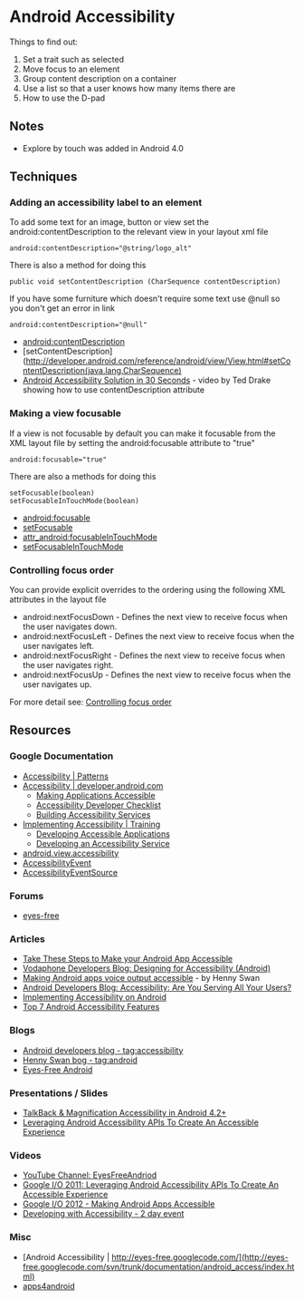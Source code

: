 # Android Accessibility

Things to find out:

1. Set a trait such as selected
2. Move focus to an element
3. Group content description on a container
4. Use a list so that a user knows how many items there are
5. How to use the D-pad



## Notes

* Explore by touch was added in Android 4.0


## Techniques

### Adding an accessibility label to an element


To add some text for an image, button or view set the android:contentDescription to the relevant view in your layout xml file

	android:contentDescription="@string/logo_alt"

There is also a method for doing this

	public void setContentDescription (CharSequence contentDescription)


If you have some furniture which doesn't require some text use @null so you don't get an error in link

	android:contentDescription="@null"

* [android:contentDescription](http://developer.android.com/reference/android/view/View.html#attr_android:contentDescription)
* [setContentDescription](http://developer.android.com/reference/android/view/View.html#setContentDescription(java.lang.CharSequence)
* [Android Accessibility Solution in 30 Seconds](http://www.youtube.com/watch?v=OtwCe-YlD5k) - video by Ted Drake showing how to use contentDescription attribute

### Making a view focusable

If a view is not focusable by default you can make it focusable from the XML layout file by setting the android:focusable attribute to "true"

	android:focusable="true"

There are also a methods for doing this

	setFocusable(boolean)
	setFocusableInTouchMode(boolean)
	
* [android:focusable](http://developer.android.com/reference/android/view/View.html#attr_android:focusable)
* [setFocusable](http://developer.android.com/reference/android/view/View.html#setFocusable%28boolean%29)
* [attr_android:focusableInTouchMode](http://developer.android.com/reference/android/view/View.html#attr_android:focusableInTouchMode)
* [setFocusableInTouchMode](http://developer.android.com/reference/android/view/View.html#setFocusableInTouchMode(boolean))

### Controlling focus order

You can provide explicit overrides to the ordering using the following XML attributes in the layout file

* android:nextFocusDown - Defines the next view to receive focus when the user navigates down.
* android:nextFocusLeft - Defines the next view to receive focus when the user navigates left.
* android:nextFocusRight - Defines the next view to receive focus when the user navigates right.
* android:nextFocusUp - Defines the next view to receive focus when the user navigates up.

For more detail see: [Controlling focus order](http://developer.vodafone.com/smartaccess2012/designing_for_accessibility/#FocusOrder)



## Resources

### Google Documentation
* [Accessibility | Patterns](http://developer.android.com/design/patterns/accessibility.html)
* [Accessibility | developer.android.com](http://developer.android.com/guide/topics/ui/accessibility/index.html)
	* [Making Applications Accessible](http://developer.android.com/guide/topics/ui/accessibility/apps.html) 
	* [Accessibility Developer Checklist](http://developer.android.com/guide/topics/ui/accessibility/checklist.html)
	* [Building Accessibility Services](http://developer.android.com/guide/topics/ui/accessibility/services.html)
* [Implementing Accessibility | Training](http://developer.android.com/training/accessibility/index.html)
	* [Developing Accessible Applications](http://developer.android.com/training/accessibility/accessible-app.html)
	* [Developing an Accessibility Service](http://developer.android.com/training/accessibility/service.html)
* [android.view.accessibility](http://developer.android.com/reference/android/view/accessibility/package-summary.html)
* [AccessibilityEvent ](http://developer.android.com/reference/android/view/accessibility/AccessibilityEvent.html)
* [AccessibilityEventSource](http://developer.android.com/reference/android/view/accessibility/AccessibilityEventSource.html)

### Forums
* [eyes-free](https://groups.google.com/forum/?fromgroups#!forum/eyes-free)

### Articles
* [Take These Steps to Make your Android App Accessible](http://www.grokkingandroid.com/steps-to-making-android-app-accessible/)
* [Vodaphone Developers Blog: Designing for Accessibility (Android)](http://developer.vodafone.com/smartaccess2012/designing_for_accessibility/)
* [Making Android apps voice output accessible](http://www.netmagazine.com/tutorials/making-android-apps-voice-output-accessible) - by Henny Swan
* [Android Developers Blog: Accessibility: Are You Serving All Your Users?](http://android-developers.blogspot.co.uk/2012/04/accessibility-are-you-serving-all-your.html)
* [Implementing Accessibility on Android](http://www.apps4android.org/?p=3628)
* [Top 7 Android Accessibility Features](http://www.developer.com/ws/android/development-tools/top-7-android-accessibility-features.html)

### Blogs
* [Android developers blog - tag:accessibility](http://android-developers.blogspot.co.uk/search/label/accessibility)
* [Henny Swan bog - tag:android](http://www.iheni.com/tag/android)
* [Eyes-Free Android](http://eyes-free.blogspot.co.uk/)

### Presentations / Slides
* [TalkBack & Magnification Accessibility in Android 4.2+](http://pauljadam.com/androida11y/)
* [Leveraging Android Accessibility APIs To Create An Accessible Experience](http://static.googleusercontent.com/external_content/untrusted_dlcp/www.google.com/en//events/io/2011/static/notesfiles/LeveragingAndroidAccessibilityAPIsToCreateAnAccessibleExperience.pdf)

### Videos
* [YouTube Channel: EyesFreeAndriod](http://www.youtube.com/user/EyesFreeAndroid?feature=watch)
* [Google I/O 2011: Leveraging Android Accessibility APIs To Create An Accessible Experience](http://www.youtube.com/watch?v=BPXqsPeCneA)
* [Google I/O 2012 - Making Android Apps Accessible](http://www.youtube.com/watch?v=q3HliaMjL38)
* [Developing with Accessibility - 2 day event](http://www.fcc.gov/events/developing-accessibility)

### Misc
* [Android Accessibility | http://eyes-free.googlecode.com/](http://eyes-free.googlecode.com/svn/trunk/documentation/android_access/index.html)
* [apps4android](http://www.apps4android.org/)








